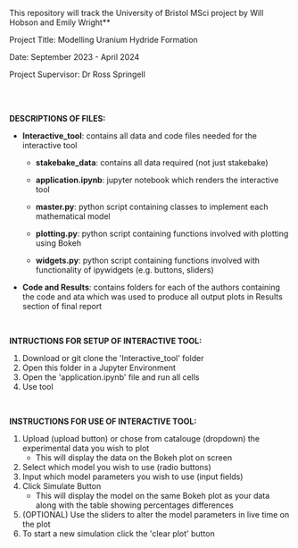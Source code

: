 
This repository will track the University of Bristol MSci project by  Will Hobson and Emily Wright**

Project Title: Modelling Uranium Hydride Formation

Date: September 2023 - April 2024

Project Supervisor: Dr Ross Springell


<br>
<br>


**DESCRIPTIONS OF FILES:**
- **Interactive_tool**: contains all data and code files needed for the interactive tool

  - **stakebake_data**: contains all data required (not just stakebake)

  - **application.ipynb**: jupyter notebook which renders the interactive tool

  - **master.py**: python script containing classes to implement each mathematical model

  - **plotting.py**: python script containing functions involved with plotting using Bokeh

  - **widgets.py**: python script containing functions involved with functionality of ipywidgets (e.g. buttons, sliders)

- **Code and Results**: contains folders for each of the authors containing the code and ata which was used to produce all output plots in Results section of final report

<br>

**INTRUCTIONS FOR SETUP OF INTERACTIVE TOOL:**
1) Download or git clone the 'Interactive_tool' folder
2) Open this folder in a Jupyter Environment
3) Open the 'application.ipynb' file and run all cells
4) Use tool

<br>

**INSTRUCTIONS FOR USE OF INTERACTIVE TOOL:**
1) Upload (upload button) or chose from catalouge (dropdown) the experimental data you wish to plot
   - This will display the data on the Bokeh plot on screen
3) Select which model you wish to use (radio buttons)
4) Input which model parameters you wish to use (input fields)
5) Click Simulate Button
   - This will display the model on the same Bokeh plot as your data along with the table showing percentages differences
6) (OPTIONAL) Use the sliders to alter the model parameters in live time on the plot
7) To start a new simulation click the 'clear plot' button
